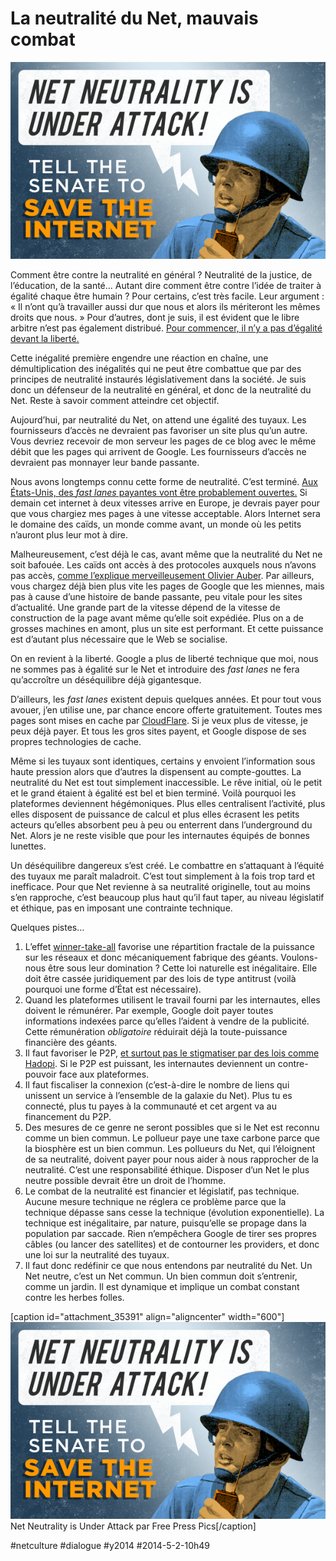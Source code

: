 # La neutralité du Net, mauvais combat

![](_i/netneutrality.png)

Comment être contre la neutralité en général ? Neutralité de la justice, de l’éducation, de la santé… Autant dire comment être contre l’idée de traiter à égalité chaque être humain ? Pour certains, c’est très facile. Leur argument : « Il n’ont qu’à travailler aussi dur que nous et alors ils mériteront les mêmes droits que nous. » Pour d’autres, dont je suis, il est évident que le libre arbitre n’est pas également distribué. [Pour commencer, il n’y a pas d’égalité devant la liberté.](../../2013/10/quest-ce-que-la-liberte.md)

Cette inégalité première engendre une réaction en chaîne, une démultiplication des inégalités qui ne peut être combattue que par des principes de neutralité instaurés législativement dans la société. Je suis donc un défenseur de la neutralité en général, et donc de la neutralité du Net. Reste à savoir comment atteindre cet objectif.

Aujourd’hui, par neutralité du Net, on attend une égalité des tuyaux. Les fournisseurs d’accès ne devraient pas favoriser un site plus qu’un autre. Vous devriez recevoir de mon serveur les pages de ce blog avec le même débit que les pages qui arrivent de Google. Les fournisseurs d’accès ne devraient pas monnayer leur bande passante.

Nous avons longtemps connu cette forme de neutralité. C’est terminé. [Aux États-Unis, des *fast lanes* payantes vont être probablement ouvertes.](http://www.newyorker.com/online/blogs/elements/2014/04/the-end-of-net-neutrality.html) Si demain cet internet à deux vitesses arrive en Europe, je devrais payer pour que vous chargiez mes pages à une vitesse acceptable. Alors Internet sera le domaine des caïds, un monde comme avant, un monde où les petits n’auront plus leur mot à dire.

Malheureusement, c’est déjà le cas, avant même que la neutralité du Net ne soit bafouée. Les caïds ont accès à des protocoles auxquels nous n’avons pas accès, [comme l’explique merveilleusement Olivier Auber](https://www.youtube.com/watch?v=wmD2WOQI8qU). Par ailleurs, vous chargez déjà bien plus vite les pages de Google que les miennes, mais pas à cause d’une histoire de bande passante, peu vitale pour les sites d’actualité. Une grande part de la vitesse dépend de la vitesse de construction de la page avant même qu’elle soit expédiée. Plus on a de grosses machines en amont, plus un site est performant. Et cette puissance est d’autant plus nécessaire que le Web se socialise.

On en revient à la liberté. Google a plus de liberté technique que moi, nous ne sommes pas à égalité sur le Net et introduire des *fast lanes* ne fera qu’accroître un déséquilibre déjà gigantesque.

D’ailleurs, les *fast lanes* existent depuis quelques années. Et pour tout vous avouer, j’en utilise une, par chance encore offerte gratuitement. Toutes mes pages sont mises en cache par [CloudFlare](https://www.cloudflare.com). Si je veux plus de vitesse, je peux déjà payer. Et tous les gros sites payent, et Google dispose de ses propres technologies de cache.

Même si les tuyaux sont identiques, certains y envoient l’information sous haute pression alors que d’autres la dispensent au compte-gouttes. La neutralité du Net est tout simplement inaccessible. Le rêve initial, où le petit et le grand étaient à égalité est bel et bien terminé. Voilà pourquoi les plateformes deviennent hégémoniques. Plus elles centralisent l’activité, plus elles disposent de puissance de calcul et plus elles écrasent les petits acteurs qu’elles absorbent peu à peu ou enterrent dans l’underground du Net. Alors je ne reste visible que pour les internautes équipés de bonnes lunettes.

Un déséquilibre dangereux s’est créé. Le combattre en s’attaquant à l’équité des tuyaux me paraît maladroit. C’est tout simplement à la fois trop tard et inefficace. Pour que Net revienne à sa neutralité originelle, tout au moins s’en rapproche, c’est beaucoup plus haut qu’il faut taper, au niveau législatif et éthique, pas en imposant une contrainte technique.

Quelques pistes…

1. L’effet [winner-take-all](http://en.wikipedia.org/wiki/Winner-take-all) favorise une répartition fractale de la puissance sur les réseaux et donc mécaniquement fabrique des géants. Voulons-nous être sous leur domination ? Cette loi naturelle est inégalitaire. Elle doit être cassée juridiquement par des lois de type antitrust (voilà pourquoi une forme d’État est nécessaire).
2. Quand les plateformes utilisent le travail fourni par les internautes, elles doivent le rémunérer. Par exemple, Google doit payer toutes informations indexées parce qu’elles l’aident à vendre de la publicité. Cette rémunération *obligatoire* réduirait déjà la toute-puissance financière des géants.
3. Il faut favoriser le P2P, [et surtout pas le stigmatiser par des lois comme Hadopi](http://scinfolex.com/2014/03/08/le-contrecoup-le-plus-negatif-de-la-guerre-au-partage-et-son-veritable-objectif/). Si le P2P est puissant, les internautes deviennent un contre-pouvoir face aux plateformes.
4. Il faut fiscaliser la connexion (c’est-à-dire le nombre de liens qui unissent un service à l’ensemble de la galaxie du Net). Plus tu es connecté, plus tu payes à la communauté et cet argent va au financement du P2P.
5. Des mesures de ce genre ne seront possibles que si le Net est reconnu comme un bien commun. Le pollueur paye une taxe carbone parce que la biosphère est un bien commun. Les pollueurs du Net, qui l’éloignent de sa neutralité, doivent payer pour nous aider à nous rapprocher de la neutralité. C’est une responsabilité éthique. Disposer d’un Net le plus neutre possible devrait être un droit de l’homme.
6. Le combat de la neutralité est financier et législatif, pas technique. Aucune mesure technique ne réglera ce problème parce que la technique dépasse sans cesse la technique (évolution exponentielle). La technique est inégalitaire, par nature, puisqu’elle se propage dans la population par saccade. Rien n’empêchera Google de tirer ses propres câbles (ou lancer des satellites) et de contourner les providers, et donc une loi sur la neutralité des tuyaux.
7. Il faut donc redéfinir ce que nous entendons par neutralité du Net. Un Net neutre, c’est un Net commun. Un bien commun doit s’entrenir, comme un jardin. Il est dynamique et implique un combat constant contre les herbes folles.

[caption id="attachment\_35391" align="aligncenter" width="600"][![Net Neutrality is Under Attack par Free Press Pics](_i/netneutrality.png)](https://www.flickr.com/photos/freepress/7362005600/) Net Neutrality is Under Attack par Free Press Pics[/caption]



#netculture #dialogue #y2014 #2014-5-2-10h49
